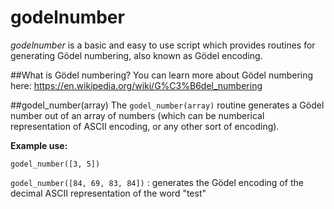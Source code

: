 # godelnumber
*godelnumber* is a basic and easy to use script which provides routines for generating Gödel numbering, also known as Gödel encoding.

##What is Gödel numbering?
You can learn more about Gödel numbering here:
https://en.wikipedia.org/wiki/G%C3%B6del_numbering

##godel_number(array)
The `godel_number(array)` routine generates a Gödel number out of an array of numbers (which can be numberical representation of
ASCII encoding, or any other sort of encoding).

**Example use:**

`godel_number([3, 5])`

`godel_number([84, 69, 83, 84])` : generates the Gödel encoding of the decimal ASCII representation of the word "test"

